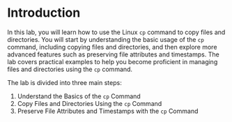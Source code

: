 # Introduction

In this lab, you will learn how to use the Linux `cp` command to copy files and directories. You will start by understanding the basic usage of the `cp` command, including copying files and directories, and then explore more advanced features such as preserving file attributes and timestamps. The lab covers practical examples to help you become proficient in managing files and directories using the `cp` command.

The lab is divided into three main steps:

1. Understand the Basics of the `cp` Command
2. Copy Files and Directories Using the `cp` Command
3. Preserve File Attributes and Timestamps with the `cp` Command
